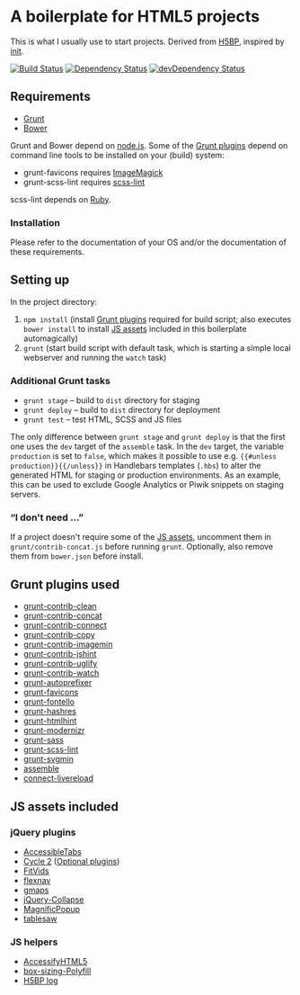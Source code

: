 # A boilerplate for HTML5 projects

This is what I usually use to start projects. Derived from [H5BP](https://github.com/h5bp/html5-boilerplate), inspired by [init](https://github.com/drublic/init).

[![Build Status](https://travis-ci.org/yellowled/yl-bp.svg?branch=master)](https://travis-ci.org/yellowled/yl-bp)
[![Dependency Status](https://david-dm.org/yellowled/yl-bp.svg)](https://david-dm.org/yellowled/yl-bp)
[![devDependency Status](https://david-dm.org/yellowled/yl-bp/dev-status.svg)](https://david-dm.org/yellowled/yl-bp#info=devDependencies)

## Requirements

* [Grunt](http://gruntjs.com)
* [Bower](http://bower.io)

Grunt and Bower depend on [node.js](http://nodejs.org). Some of the [Grunt plugins](#grunt-plugins-used) depend on command line tools to be installed on your (build) system:

* grunt-favicons requires [ImageMagick](http://www.imagemagick.org)
* grunt-scss-lint requires [scss-lint](https://github.com/causes/scss-lint)

scss-lint depends on [Ruby](http://www.ruby-lang.org).

### Installation

Please refer to the documentation of your OS and/or the documentation of these requirements.

## Setting up

In the project directory:

1. `npm install` (install [Grunt plugins](#grunt-plugins-used) required for build script; also executes `bower install` to install [JS assets](#js-assets-included) included in this boilerplate automagically)
2. `grunt` (start build script with default task, which is starting a simple local webserver and running the `watch` task)

### Additional Grunt tasks

* `grunt stage` – build to `dist` directory for staging
* `grunt deploy` – build to `dist` directory for deployment
* `grunt test` – test HTML, SCSS and JS files

The only difference between `grunt stage` and `grunt deploy` is that the first one uses the `dev` target of the `assemble` task. In the `dev` target, the variable `production` is set to `false`, which makes it possible to use e.g. `{{#unless production}}{{/unless}}` in Handlebars templates (`.hbs`) to alter the generated HTML for staging or production environments. As an example, this can be used to exclude Google Analytics or Piwik snippets on staging servers.

### “I don't need …”

If a project doesn't require some of the [JS assets](#js-assets-included), uncomment them in `grunt/contrib-concat.js` before running `grunt`. Optionally, also remove them from `bower.json` before install.

## Grunt plugins used

* [grunt-contrib-clean](https://npmjs.org/package/grunt-contrib-clean)
* [grunt-contrib-concat](https://npmjs.org/package/grunt-contrib-concat)
* [grunt-contrib-connect](https://npmjs.org/package/grunt-contrib-connect)
* [grunt-contrib-copy](https://npmjs.org/package/grunt-contrib-copy)
* [grunt-contrib-imagemin](https://npmjs.org/package/grunt-contrib-imagemin)
* [grunt-contrib-jshint](https://npmjs.org/package/grunt-contrib-jshint)
* [grunt-contrib-uglify](https://npmjs.org/package/grunt-contrib-uglify)
* [grunt-contrib-watch](https://npmjs.org/package/grunt-contrib-watch)
* [grunt-autoprefixer](https://npmjs.org/package/grunt-autoprefixer)
* [grunt-favicons](https://npmjs.org/package/grunt-favicons)
* [grunt-fontello](https://npmjs.org/package/grunt-fontello)
* [grunt-hashres](https://npmjs.org/package/grunt-hashres)
* [grunt-htmlhint](https://npmjs.org/package/grunt-htmlhint)
* [grunt-modernizr](https://npmjs.org/package/grunt-modernizr)
* [grunt-sass](https://npmjs.org/package/grunt-sass)
* [grunt-scss-lint](https://www.npmjs.org/package/grunt-scss-lint)
* [grunt-svgmin](https://www.npmjs.org/package/grunt-svgmin)
* [assemble](https://www.npmjs.org/package/assemble)
* [connect-livereload](https://www.npmjs.org/package/connect-livereload)

## JS assets included

### jQuery plugins

* [AccessibleTabs](https://github.com/ginader/Accessible-Tabs)
* [Cycle 2](https://github.com/malsup/cycle2) ([Optional plugins](http://jquery.malsup.com/cycle2/download/#plugins))
* [FitVids](https://github.com/davatron5000/FitVids.js)
* [flexnav](https://github.com/indyplanets/flexnav)
* [gmaps](https://github.com/hpneo/gmaps)
* [jQuery-Collapse](https://github.com/danielstocks/jQuery-Collapse/)
* [MagnificPopup](https://github.com/dimsemenov/Magnific-Popup)
* [tablesaw](https://github.com/filamentgroup/tablesaw)

### JS helpers

* [AccessifyHTML5](https://github.com/yatil/accessifyhtml5.js)
* [box-sizing-Polyfill](https://github.com/Schepp/box-sizing-polyfill)
* [H5BP log](https://github.com/h5bp/html5-boilerplate/blob/master/js/plugins.js)
